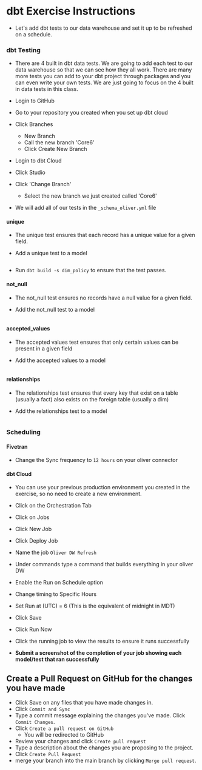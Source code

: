 # dbt Exercise Instructions #
- Let's add dbt tests to our data warehouse and set it up to be refreshed on a schedule.

### dbt Testing ###
- There are 4 built in dbt data tests. We are going to add each test to our data warehouse so that we can see how they all work. There are many more tests you can add to your dbt project through packages and you can even write your own tests. We are just going to focus on the 4 built in data tests in this class.

- Login to GitHub
- Go to your repository you created when you set up dbt cloud
- Click Branches
    - New Branch
    - Call the new branch 'Core6'
    - Click Create New Branch

- Login to dbt Cloud
- Click Studio
- Click 'Change Branch'
    - Select the new branch we just created called 'Core6'


- We will add all of our tests in the `_schema_oliver.yml` file

#### unique ####
- The unique test ensures that each record has a unique value for a given field.

- Add a unique test to a model

```

```

- Run `dbt build -s dim_policy` to ensure that the test passes.

#### not_null ####
- The not_null test ensures no records have a null value for a given field.

- Add the not_null test to a model

```
```

#### accepted_values ####
- The accepted values test ensures that only certain values can be present in a given field

- Add the accepted values to a model

```

```

#### relationships ####
- The relationships test ensures that every key that exist on a table (usually a fact) also exists on the foreign table (usually a dim)

- Add the relationships test to a model

```

```

### Scheduling ###

#### Fivetran ####
- Change the Sync frequency to `12 hours` on your oliver connector

#### dbt Cloud ####
- You can use your previous production environment you created in the exercise, so no need to create a new environment.

- Click on the Orchestration Tab
- Click on Jobs
- Click New Job
- Click Deploy Job
- Name the job `Oliver DW Refresh`
- Under commands type a command that builds everything in your oliver DW
- Enable the Run on Schedule option
- Change timing to Specific Hours
- Set Run at (UTC) = 6 (This is the equivalent of midnight in MDT)
- Click Save
- Click Run Now
- Click the running job to view the results to ensure it runs successfully

- __Submit a screenshot of the completion of your job showing each model/test that ran successfully__

## Create a Pull Request on GitHub for the changes you have made ##
- Click Save on any files that you have made changes in.
- Click `Commit and Sync`
- Type a commit message explaining the changes you've made. Click `Commit Changes`.
- Click `Create a pull request on GitHub`
    - You will be redirected to GitHub
- Review your changes and click `Create pull request`
- Type a description about the changes you are proposing to the project.
- Click `Create Pull Request`
- merge your branch into the main branch by clicking `Merge pull request`.